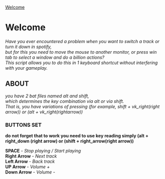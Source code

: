 [Welcome](https://media.tenor.com/hYkRcm80JFwAAAAi/foxy-foxplushy.gif)

# Welcome
  *Have you ever encountered a problem when you want to switch a track or turn it down in spotify,  
  but for this you need to move the mouse to another monitor, or press win tab to select a window and do a billion actions?  
  This script allows you to do this in 1 keyboard shortcut without interfering with your gameplay.*  

## ABOUT
  *you have 2 bat files named alt and shift,    
  which determines the key combination via alt or via shift.    
  That is, you have variations of pressing (for example, shift + vk_right(right arrow)) or (alt + vk_right(rightarrow))* 

### BUTTONS SET
**do not forget that to work you need to use **key reading** simply (alt + right_down (right arrow) or (shift + right_arrow(right arrow))**  

  **SPACE** - *Stop playing / Start playing*  
  **Right Arrow** - *Next track*  
  **Left Arrow** - *Back track*  
  **UP Arrow** - *Volume +*  
  **Down Arrow** - *Volume -*  
  
